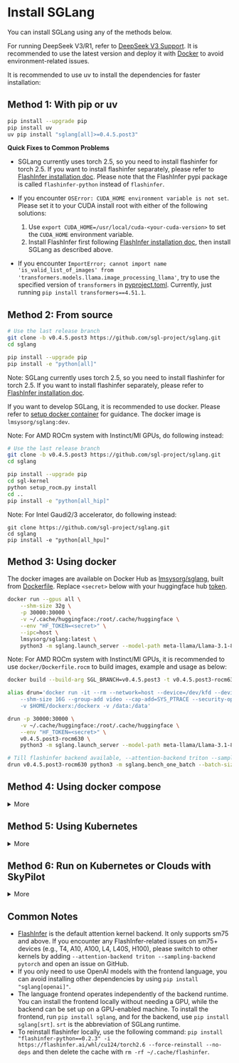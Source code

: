 # Install SGLang

You can install SGLang using any of the methods below.

For running DeepSeek V3/R1, refer to [DeepSeek V3 Support](https://github.com/sgl-project/sglang/tree/main/benchmark/deepseek_v3). It is recommended to use the latest version and deploy it with [Docker](https://github.com/sgl-project/sglang/tree/main/benchmark/deepseek_v3#using-docker-recommended) to avoid environment-related issues.

It is recommended to use uv to install the dependencies for faster installation:

## Method 1: With pip or uv

```bash
pip install --upgrade pip
pip install uv
uv pip install "sglang[all]>=0.4.5.post3"
```

**Quick Fixes to Common Problems**

- SGLang currently uses torch 2.5, so you need to install flashinfer for torch 2.5. If you want to install flashinfer separately, please refer to [FlashInfer installation doc](https://docs.flashinfer.ai/installation.html). Please note that the FlashInfer pypi package is called `flashinfer-python` instead of `flashinfer`.

- If you encounter `OSError: CUDA_HOME environment variable is not set`. Please set it to your CUDA install root with either of the following solutions:

  1. Use `export CUDA_HOME=/usr/local/cuda-<your-cuda-version>` to set the `CUDA_HOME` environment variable.
  2. Install FlashInfer first following [FlashInfer installation doc](https://docs.flashinfer.ai/installation.html), then install SGLang as described above.

- If you encounter `ImportError; cannot import name 'is_valid_list_of_images' from 'transformers.models.llama.image_processing_llama'`, try to use the specified version of `transformers` in [pyproject.toml](https://github.com/sgl-project/sglang/blob/main/python/pyproject.toml). Currently, just running `pip install transformers==4.51.1`.

## Method 2: From source

```bash
# Use the last release branch
git clone -b v0.4.5.post3 https://github.com/sgl-project/sglang.git
cd sglang

pip install --upgrade pip
pip install -e "python[all]"
```

Note: SGLang currently uses torch 2.5, so you need to install flashinfer for torch 2.5. If you want to install flashinfer separately, please refer to [FlashInfer installation doc](https://docs.flashinfer.ai/installation.html).

If you want to develop SGLang, it is recommended to use docker. Please refer to [setup docker container](https://github.com/sgl-project/sglang/blob/main/docs/developer/development_guide_using_docker.md#setup-docker-container) for guidance. The docker image is `lmsysorg/sglang:dev`.

Note: For AMD ROCm system with Instinct/MI GPUs, do following instead:

```bash
# Use the last release branch
git clone -b v0.4.5.post3 https://github.com/sgl-project/sglang.git
cd sglang

pip install --upgrade pip
cd sgl-kernel
python setup_rocm.py install
cd ..
pip install -e "python[all_hip]"
```

Note: For Intel Gaudi2/3 accelerator, do following instead:
```
git clone https://github.com/sgl-project/sglang.git
cd sglang
pip install -e "python[all_hpu]"
```

## Method 3: Using docker

The docker images are available on Docker Hub as [lmsysorg/sglang](https://hub.docker.com/r/lmsysorg/sglang/tags), built from [Dockerfile](https://github.com/sgl-project/sglang/tree/main/docker).
Replace `<secret>` below with your huggingface hub [token](https://huggingface.co/docs/hub/en/security-tokens).

```bash
docker run --gpus all \
    --shm-size 32g \
    -p 30000:30000 \
    -v ~/.cache/huggingface:/root/.cache/huggingface \
    --env "HF_TOKEN=<secret>" \
    --ipc=host \
    lmsysorg/sglang:latest \
    python3 -m sglang.launch_server --model-path meta-llama/Llama-3.1-8B-Instruct --host 0.0.0.0 --port 30000
```

Note: For AMD ROCm system with Instinct/MI GPUs, it is recommended to use `docker/Dockerfile.rocm` to build images, example and usage as below:

```bash
docker build --build-arg SGL_BRANCH=v0.4.5.post3 -t v0.4.5.post3-rocm630 -f Dockerfile.rocm .

alias drun='docker run -it --rm --network=host --device=/dev/kfd --device=/dev/dri --ipc=host \
    --shm-size 16G --group-add video --cap-add=SYS_PTRACE --security-opt seccomp=unconfined \
    -v $HOME/dockerx:/dockerx -v /data:/data'

drun -p 30000:30000 \
    -v ~/.cache/huggingface:/root/.cache/huggingface \
    --env "HF_TOKEN=<secret>" \
    v0.4.5.post3-rocm630 \
    python3 -m sglang.launch_server --model-path meta-llama/Llama-3.1-8B-Instruct --host 0.0.0.0 --port 30000

# Till flashinfer backend available, --attention-backend triton --sampling-backend pytorch are set by default
drun v0.4.5.post3-rocm630 python3 -m sglang.bench_one_batch --batch-size 32 --input 1024 --output 128 --model amd/Meta-Llama-3.1-8B-Instruct-FP8-KV --tp 8 --quantization fp8
```

## Method 4: Using docker compose

<details>
<summary>More</summary>

> This method is recommended if you plan to serve it as a service.
> A better approach is to use the [k8s-sglang-service.yaml](https://github.com/sgl-project/sglang/blob/main/docker/k8s-sglang-service.yaml).

1. Copy the [compose.yml](https://github.com/sgl-project/sglang/blob/main/docker/compose.yaml) to your local machine
2. Execute the command `docker compose up -d` in your terminal.
</details>

## Method 5: Using Kubernetes

<details>
<summary>More</summary>

1. Option 1: For single node serving (typically when the model size fits into GPUs on one node)

   Execute command `kubectl apply -f docker/k8s-sglang-service.yaml`, to create k8s deployment and service, with llama-31-8b as example.

2. Option 2: For multi-node serving (usually when a large model requires more than one GPU node, such as `DeepSeek-R1`)

   Modify the LLM model path and arguments as necessary, then execute command `kubectl apply -f docker/k8s-sglang-distributed-sts.yaml`, to create two nodes k8s statefulset and serving service.

</details>

## Method 6: Run on Kubernetes or Clouds with SkyPilot

<details>
<summary>More</summary>

To deploy on Kubernetes or 12+ clouds, you can use [SkyPilot](https://github.com/skypilot-org/skypilot).

1. Install SkyPilot and set up Kubernetes cluster or cloud access: see [SkyPilot's documentation](https://skypilot.readthedocs.io/en/latest/getting-started/installation.html).
2. Deploy on your own infra with a single command and get the HTTP API endpoint:
<details>
<summary>SkyPilot YAML: <code>sglang.yaml</code></summary>

```yaml
# sglang.yaml
envs:
  HF_TOKEN: null

resources:
  image_id: docker:lmsysorg/sglang:latest
  accelerators: A100
  ports: 30000

run: |
  conda deactivate
  python3 -m sglang.launch_server \
    --model-path meta-llama/Llama-3.1-8B-Instruct \
    --host 0.0.0.0 \
    --port 30000
```

</details>

```bash
# Deploy on any cloud or Kubernetes cluster. Use --cloud <cloud> to select a specific cloud provider.
HF_TOKEN=<secret> sky launch -c sglang --env HF_TOKEN sglang.yaml

# Get the HTTP API endpoint
sky status --endpoint 30000 sglang
```

3. To further scale up your deployment with autoscaling and failure recovery, check out the [SkyServe + SGLang guide](https://github.com/skypilot-org/skypilot/tree/master/llm/sglang#serving-llama-2-with-sglang-for-more-traffic-using-skyserve).
</details>

## Common Notes

- [FlashInfer](https://github.com/flashinfer-ai/flashinfer) is the default attention kernel backend. It only supports sm75 and above. If you encounter any FlashInfer-related issues on sm75+ devices (e.g., T4, A10, A100, L4, L40S, H100), please switch to other kernels by adding `--attention-backend triton --sampling-backend pytorch` and open an issue on GitHub.
- If you only need to use OpenAI models with the frontend language, you can avoid installing other dependencies by using `pip install "sglang[openai]"`.
- The language frontend operates independently of the backend runtime. You can install the frontend locally without needing a GPU, while the backend can be set up on a GPU-enabled machine. To install the frontend, run `pip install sglang`, and for the backend, use `pip install sglang[srt]`. `srt` is the abbreviation of SGLang runtime.
- To reinstall flashinfer locally, use the following command: `pip install "flashinfer-python==0.2.3" -i https://flashinfer.ai/whl/cu124/torch2.6 --force-reinstall --no-deps` and then delete the cache with `rm -rf ~/.cache/flashinfer`.
